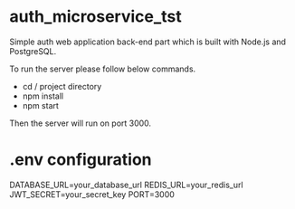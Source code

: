 # auth_microservice_tst

Simple auth web application back-end part which is built with Node.js and PostgreSQL.

To run the server please follow below commands.

* cd / project directory
* npm install
* npm start
  
Then the server will run on port 3000.

# .env configuration

DATABASE_URL=your_database_url
REDIS_URL=your_redis_url
JWT_SECRET=your_secret_key
PORT=3000

